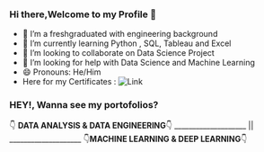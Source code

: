 ### Hi there,Welcome to my Profile 👋

- 🔭 I’m a freshgraduated with engineering background
- 🌱 I’m currently learning Python , SQL, Tableau and Excel
- 👯 I’m looking to collaborate on Data Science Project
- 🤔 I’m looking for help with Data Science and Machine Learning
- 😄 Pronouns: He/Him
- Here for my Certificates : ![Link](https://github.com/boxside/Course_Certificates)

### HEY!, Wanna see my portofolios?

👇 **DATA ANALYSIS & DATA ENGINEERING**👇  ____________________ || ____________________         👇**MACHINE LEARNING & DEEP LEARNING**👇
